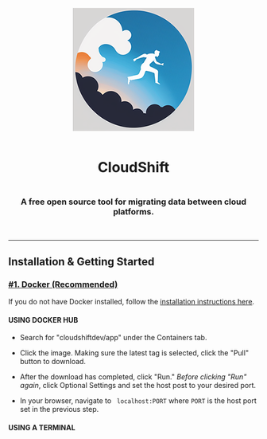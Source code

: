 <div align = 'center'>

![CloudShift Logo](./assets/logo.png)

<summary><h1 style="display: inline-block;">CloudShift</h1></summary>

<h3> A free open source tool for migrating data between cloud platforms. </h3>
</div>

<br/>
<hr/>

## Installation & Getting Started

<h3 style="text-decoration: underline">#1. Docker (Recommended)</h3>

If you do not have Docker installed, follow the [installation instructions here](https://docs.docker.com/get-docker/).

<h4>USING DOCKER HUB</h4>

- Search for "cloudshiftdev/app" under the Containers tab.

- Click the image. Making sure the latest tag is selected, click the "Pull" button to download.

- After the download has completed, click "Run." <span style="font-style:italic">Before clicking "Run" again</span>, click Optional Settings and set the host post to your desired port.

- In your browser, navigate to ` localhost:PORT` where `PORT` is the host port set in the previous step.

<h4>USING A TERMINAL</h4>
